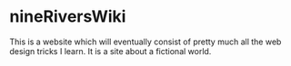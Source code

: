 # nineRiversWiki
 This is a website which will eventually consist of pretty much all the web design tricks I learn. It is a site about a fictional world.
